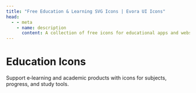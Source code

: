 ```yaml
---
title: "Free Education & Learning SVG Icons | Evora UI Icons"
head:
  - - meta
    - name: description
      content: A collection of free icons for educational apps and websites. Includes icons for subjects, learning materials, and academic concepts.
---
```


# Education Icons

Support e‑learning and academic products with icons for subjects, progress, and study tools.

<IconCategory category="education" />
